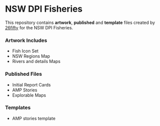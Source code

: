 # NSW DPI Fisheries

This repository contains **artwork**, **published** and **template** files created by [26fifty](https://26fifty.com.au) for the NSW DPI Fisheries.

### Artwork Includes
- Fish Icon Set
- NSW Regions Map
- Rivers and details Maps

### Published Files
- Initial Report Cards
- AMP Stories
- Explorable Maps

### Templates
- AMP stories template
